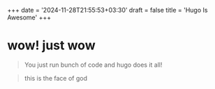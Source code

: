 +++
date = '2024-11-28T21:55:53+03:30'
draft = false
title = 'Hugo Is Awesome'
+++

# wow! just wow

> You just run bunch of code and hugo does it all!

> this is the face of god
